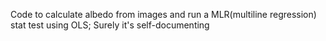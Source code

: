 Code to calculate albedo from images and run a MLR(multiline regression) stat test using OLS; Surely it's self-documenting
